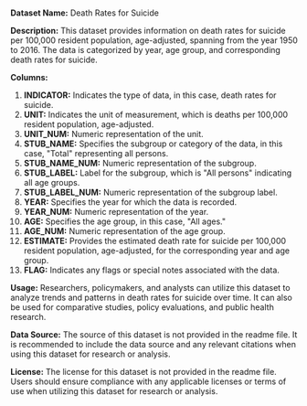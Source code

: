 # 
**Dataset Name:** Death Rates for Suicide

**Description:**
This dataset provides information on death rates for suicide per 100,000 resident population, age-adjusted, spanning from the year 1950 to 2016. The data is categorized by year, age group, and corresponding death rates for suicide.

**Columns:**
1. **INDICATOR:** Indicates the type of data, in this case, death rates for suicide.
2. **UNIT:** Indicates the unit of measurement, which is deaths per 100,000 resident population, age-adjusted.
3. **UNIT_NUM:** Numeric representation of the unit.
4. **STUB_NAME:** Specifies the subgroup or category of the data, in this case, "Total" representing all persons.
5. **STUB_NAME_NUM:** Numeric representation of the subgroup.
6. **STUB_LABEL:** Label for the subgroup, which is "All persons" indicating all age groups.
7. **STUB_LABEL_NUM:** Numeric representation of the subgroup label.
8. **YEAR:** Specifies the year for which the data is recorded.
9. **YEAR_NUM:** Numeric representation of the year.
10. **AGE:** Specifies the age group, in this case, "All ages."
11. **AGE_NUM:** Numeric representation of the age group.
12. **ESTIMATE:** Provides the estimated death rate for suicide per 100,000 resident population, age-adjusted, for the corresponding year and age group.
13. **FLAG:** Indicates any flags or special notes associated with the data.

**Usage:**
Researchers, policymakers, and analysts can utilize this dataset to analyze trends and patterns in death rates for suicide over time. It can also be used for comparative studies, policy evaluations, and public health research.

**Data Source:**
The source of this dataset is not provided in the readme file. It is recommended to include the data source and any relevant citations when using this dataset for research or analysis.

**License:**
The license for this dataset is not provided in the readme file. Users should ensure compliance with any applicable licenses or terms of use when utilizing this dataset for research or analysis.
